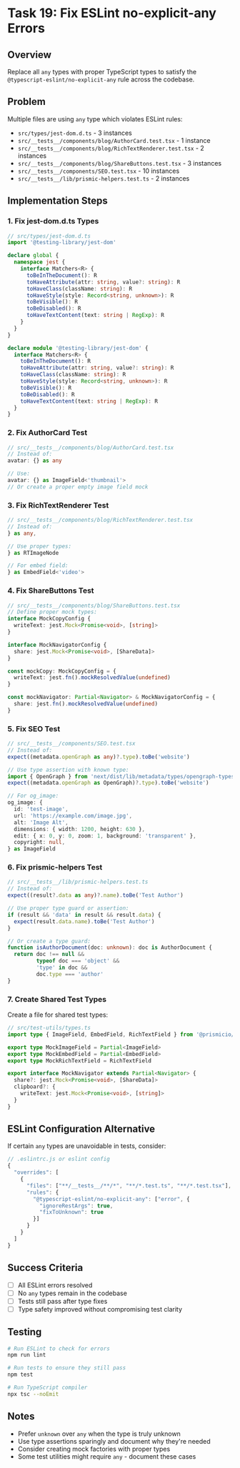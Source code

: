 # Task 19: Fix ESLint no-explicit-any Errors

## Overview

Replace all `any` types with proper TypeScript types to satisfy the `@typescript-eslint/no-explicit-any` rule across the codebase.

## Problem

Multiple files are using `any` type which violates ESLint rules:
- `src/types/jest-dom.d.ts` - 3 instances
- `src/__tests__/components/blog/AuthorCard.test.tsx` - 1 instance
- `src/__tests__/components/blog/RichTextRenderer.test.tsx` - 2 instances
- `src/__tests__/components/blog/ShareButtons.test.tsx` - 3 instances
- `src/__tests__/components/SEO.test.tsx` - 10 instances
- `src/__tests__/lib/prismic-helpers.test.ts` - 2 instances

## Implementation Steps

### 1. Fix jest-dom.d.ts Types

```typescript
// src/types/jest-dom.d.ts
import '@testing-library/jest-dom'

declare global {
  namespace jest {
    interface Matchers<R> {
      toBeInTheDocument(): R
      toHaveAttribute(attr: string, value?: string): R
      toHaveClass(className: string): R
      toHaveStyle(style: Record<string, unknown>): R
      toBeVisible(): R
      toBeDisabled(): R
      toHaveTextContent(text: string | RegExp): R
    }
  }
}

declare module '@testing-library/jest-dom' {
  interface Matchers<R> {
    toBeInTheDocument(): R
    toHaveAttribute(attr: string, value?: string): R
    toHaveClass(className: string): R
    toHaveStyle(style: Record<string, unknown>): R
    toBeVisible(): R
    toBeDisabled(): R
    toHaveTextContent(text: string | RegExp): R
  }
}
```

### 2. Fix AuthorCard Test

```typescript
// src/__tests__/components/blog/AuthorCard.test.tsx
// Instead of:
avatar: {} as any

// Use:
avatar: {} as ImageField<'thumbnail'>
// Or create a proper empty image field mock
```

### 3. Fix RichTextRenderer Test

```typescript
// src/__tests__/components/blog/RichTextRenderer.test.tsx
// Instead of:
} as any,

// Use proper types:
} as RTImageNode

// For embed field:
} as EmbedField<'video'>
```

### 4. Fix ShareButtons Test

```typescript
// src/__tests__/components/blog/ShareButtons.test.tsx
// Define proper mock types:
interface MockCopyConfig {
  writeText: jest.Mock<Promise<void>, [string]>
}

interface MockNavigatorConfig {
  share: jest.Mock<Promise<void>, [ShareData]>
}

const mockCopy: MockCopyConfig = {
  writeText: jest.fn().mockResolvedValue(undefined)
}

const mockNavigator: Partial<Navigator> & MockNavigatorConfig = {
  share: jest.fn().mockResolvedValue(undefined)
}
```

### 5. Fix SEO Test

```typescript
// src/__tests__/components/SEO.test.tsx
// Instead of:
expect((metadata.openGraph as any)?.type).toBe('website')

// Use type assertion with known type:
import { OpenGraph } from 'next/dist/lib/metadata/types/opengraph-types'
expect((metadata.openGraph as OpenGraph)?.type).toBe('website')

// For og_image:
og_image: {
  id: 'test-image',
  url: 'https://example.com/image.jpg',
  alt: 'Image Alt',
  dimensions: { width: 1200, height: 630 },
  edit: { x: 0, y: 0, zoom: 1, background: 'transparent' },
  copyright: null,
} as ImageField
```

### 6. Fix prismic-helpers Test

```typescript
// src/__tests__/lib/prismic-helpers.test.ts
// Instead of:
expect((result?.data as any)?.name).toBe('Test Author')

// Use proper type guard or assertion:
if (result && 'data' in result && result.data) {
  expect(result.data.name).toBe('Test Author')
}

// Or create a type guard:
function isAuthorDocument(doc: unknown): doc is AuthorDocument {
  return doc !== null && 
         typeof doc === 'object' && 
         'type' in doc && 
         doc.type === 'author'
}
```

### 7. Create Shared Test Types

Create a file for shared test types:

```typescript
// src/test-utils/types.ts
import type { ImageField, EmbedField, RichTextField } from '@prismicio/client'

export type MockImageField = Partial<ImageField>
export type MockEmbedField = Partial<EmbedField>
export type MockRichTextField = RichTextField

export interface MockNavigator extends Partial<Navigator> {
  share?: jest.Mock<Promise<void>, [ShareData]>
  clipboard?: {
    writeText: jest.Mock<Promise<void>, [string]>
  }
}
```

## ESLint Configuration Alternative

If certain `any` types are unavoidable in tests, consider:

```javascript
// .eslintrc.js or eslint config
{
  "overrides": [
    {
      "files": ["**/__tests__/**/*", "**/*.test.ts", "**/*.test.tsx"],
      "rules": {
        "@typescript-eslint/no-explicit-any": ["error", {
          "ignoreRestArgs": true,
          "fixToUnknown": true
        }]
      }
    }
  ]
}
```

## Success Criteria

- [ ] All ESLint errors resolved
- [ ] No `any` types remain in the codebase
- [ ] Tests still pass after type fixes
- [ ] Type safety improved without compromising test clarity

## Testing

```bash
# Run ESLint to check for errors
npm run lint

# Run tests to ensure they still pass
npm test

# Run TypeScript compiler
npx tsc --noEmit
```

## Notes

- Prefer `unknown` over `any` when the type is truly unknown
- Use type assertions sparingly and document why they're needed
- Consider creating mock factories with proper types
- Some test utilities might require `any` - document these cases